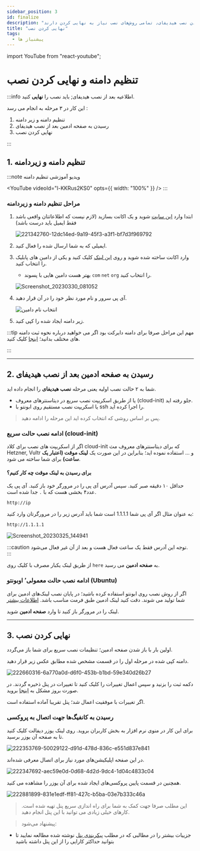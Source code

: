 ```yaml
---
sidebar_position: 3
id: finalize
description: "نهایی کردن نصب هیدیفای٫ تمامی روش‌های نصب نیاز به نهایی کردن دارند"
title: "نهایی کردن نصب"
tags:
  - پیشنیاز ها
---
```


import YouTube from "react-youtube";

# تنظیم دامنه و نهایی کردن نصب

:::info اطلاعیه
بعد از نصب هیدیفای; باید نصب را **نهایی** کنید.

این کار در ۳ مرحله به انجام می رسد :

1.  تنظیم دامنه و زیر دامنه
2.  رسیدن به صفحه ادمین بعد از نصب هیدیفای
3.  نهایی کردن نصب

:::

## 1. تنظیم دامنه و زیردامنه

:::note ویدیو آموزشی تنظیم دامنه

<YouTube videoId="l-KKRus2KS0" opts={{ width: "100%" }} />
:::

### مراحل تنظیم دامنه و زیردامنه

1. ابتدا وارد [این سایت](https://freedns.afraid.org/signup/?plan=starter) شوید و یک اکانت بسازید (لازم نیست که اطلاعاتتان واقعی باشد فقط ایمیل باید درست باشد)

   ![221342760-12dc14ed-9a19-45f3-a3f1-bf7d3f969792](https://user-images.githubusercontent.com/125398461/224300370-52b9a063-9265-4ff1-83e7-23970b6a4ecf.png)

2. ایمیلی که به شما ارسال شده را فعال کنید.
3. وارد اکانت ساخته شده شوید و روی [این لینک](https://freedns.afraid.org/domain/registry/) کلیک کنید و یکی از دامین های پابلیک را انتخاب کنید.

   - بهتر هست دامین هایی با پسوند `com` `net` `org` را انتخاب کنید.

   ![Screenshot_20230330_081052](https://user-images.githubusercontent.com/125398461/228731969-b673137a-680e-44ba-a50e-a2156bfae822.png)

4. آی پی سرور و نام مورد نظر خود را در آن قرار دهید.

   ![انتخاب نام دامین](https://user-images.githubusercontent.com/125398461/224301533-6743a65d-e45f-475c-a94d-7b6c428ffd84.png)

5. زیر دامنه ایجاد شده را کپی کنید.

:::tip مهم
این مراحل صرفا برای دامنه دایرکت بود اگر می خواهید درباره نحوه ثبت دامنه های مختلف بدانید؛ [اینجا](https://github.com/hiddify/hiddify-config/wiki/%D8%A7%D9%86%D9%88%D8%A7%D8%B9-%D8%AF%D8%A7%D9%85%D9%86%D9%87-%D9%88-%D9%86%D8%AD%D9%88%D9%87-%D8%AB%D8%A8%D8%AA-%E2%80%8C%D8%A2%D9%86%E2%80%8C%D9%87%D8%A7) کلیک کنید.

:::

---

## 2. رسیدن به صفحه ادمین بعد از نصب هیدیفای

شما به ۲ حالت نصب اولیه یعنی مرحله **نصب هیدیفای** را انجام داده اید.

- یا از طریق اسکریپت نصب سریع در دیتاسنترهای معروف (cloud-init) جلو رفته اید.
- یا اسکریپت نصب مستقیم روی ابونتو با ssh را اجرا کرده اید.

> پس بر اساس روشی که انتخاب کرده اید این مرحله را ادامه دهید.

### ادامه نصب حالت سریع (cloud-init)

اگر از اسکریپت های نصب برای کلاد cloud-init که برای دیتاسنترهای معروف مث Hetzner, Vultr و ... استفاده نموده اید؛ بنابراین در این صورت یک **لینک موقت (اعتبار یک ساعت)** برای شما ساخته می شود.

#### برای رسیدن به لینک موقت چه کار کنیم؟

حداقل ۱۰ دقیقه صبر کنید. سپس آدرس آی پی را در مرورگر خود باز کنید. آی پی یک عدد۴ بخشی هست که با `.` جدا شده است.

`http://ip`

به عنوان مثال اگر آی پی شما 1.1.1.1 است شما باید آدرس زیر را در مرورگرتان وارد کنید:

`http://1.1.1.1`

![Screenshot_20230325_144941](https://user-images.githubusercontent.com/125398461/228808077-f362e8b4-6058-4d36-a87b-d514f53afeb5.png)

:::caution توجه
این آدرس فقط یک ساعت فعال هست و بعد از آن غیر فعال می‌شود.
:::

از طریق لینک یکبار مصرف با کلیک روی `here` به **صفحه ادمین** می رسید.

### ادامه نصب حالت معمولی٬ اوبونتو (Ubuntu)

اگر از روش نصب روی ابونتو استفاده کرده باشید؛ در پایان نصب لینک‌های ادمین برای شما تولید می شوند. دقت کنید لینک ادمین طبق فرمت مناسب باشد. [اطلاعات بیشتر](https://github.com/hiddify/hiddify-config/wiki/%D9%81%D8%B1%D9%85%D8%AA-%D8%B5%D8%AD%DB%8C%D8%AD-%D9%84%DB%8C%D9%86%DA%A9-%D8%A7%D8%AF%D9%85%DB%8C%D9%86)

لینک را در مرورگر باز کنید تا وارد **صفحه ادمین** شوید.

---

## 3. نهایی کردن نصب

اولین بار با باز شدن صفحه ادمین؛ تنظیمات نصب سریع برای شما باز می‌گردد.

دامنه کپی شده در مرحله اول را در قسمت مشخص شده مطابق عکس زیر قرار دهید.

![222660316-6a770a0d-d6f0-453b-b1bd-59e340d26b27](https://user-images.githubusercontent.com/125398461/224301379-cb1a7c97-17b8-4a01-b3eb-b3a4d63a365a.png)

دکمه ثبت را بزنید و سپس اعمال تغییرات را کلیک کنید تا تغییرات در پنل ذخیره گردند. در صورت بروز مشکل به [اینجا](https://github.com/hiddify/hiddify-config/wiki/نحوه-پیکربندی-پنل-هیدیفای#%D8%A7%D8%B9%D9%85%D8%A7%D9%84-%D8%AA%D8%BA%DB%8C%DB%8C%D8%B1%D8%A7%D8%AA) بروید.

اگر تغییرات با موفقیت اعمال شد؛ پنل تقریبا آماده استفاده است.

### رسیدن به کانفیگ‌ها جهت اتصال به پروکسی

برای این کار در منوی نرم افزار به بخش کاربران بروید. روی لینک یوزر دیفالت کلیک کنید تا به صفحه آن یوزر برسید.

![222353769-50029122-d91d-478d-836c-e551d837e841](https://user-images.githubusercontent.com/125398461/224304945-00495700-8e13-4a82-b9af-a66cdec1c9e3.png)

در این صفحه اپلیکیشن‌های مورد نیاز برای اتصال معرفی شده‌اند.

![222347692-aec59e0d-0d68-4d2d-9dc4-1d04c4833c04](https://user-images.githubusercontent.com/125398461/224305814-bdd78d4b-9da1-462d-b164-e279bd904837.png)

همچنین در قسمت پایین پروکسی‌های ایجاد شده برای آن یوزر را مشاهده می کنید.

![222881899-831e1edf-ff81-427c-b5ba-03e7b333c46a](https://user-images.githubusercontent.com/125398461/224305838-a01795d8-d217-4760-bf22-87b2c7dcb5f7.png)

> این مطلب صرفا جهت کمک به شما برای راه اندازی سریع پنل تهیه شده است. کارهای خیلی زیادی می توانید با این پنل انجام دهید.

> پیشنهاد می‌شود:

- جزییات بیشتر را در مطالبی که در مطلب [پیکربندی پنل](https://github.com/hiddify/hiddify-config/wiki/%D9%86%D8%AD%D9%88%D9%87-%D9%BE%DB%8C%DA%A9%D8%B1%D8%A8%D9%86%D8%AF%DB%8C-%D9%BE%D9%86%D9%84-%D9%87%DB%8C%D8%AF%DB%8C%D9%81%D8%A7%DB%8C) نوشته شده مطالعه نمایید تا بتوانید حداکثر کارایی را از این پنل داشته باشید
